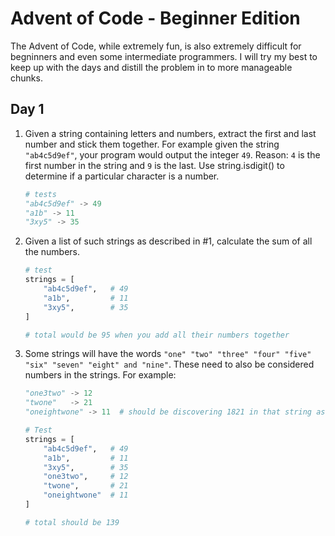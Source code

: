 # Advent of Code - Beginner Edition

The Advent of Code, while extremely fun, is also extremely difficult for begninners and even some intermediate programmers. I will try my best to keep up with the days and distill the problem in to more manageable chunks.

## Day 1
1. Given a string containing letters and numbers, extract the first and last number and stick them together. For example given the string `"ab4c5d9ef"`, your program would output the integer `49`. Reason: `4` is the first number in the string and `9` is the last. Use string.isdigit() to determine if a particular character is a number.
    ```python
    # tests
    "ab4c5d9ef" -> 49
    "a1b" -> 11
    "3xy5" -> 35
    ```
2. Given a list of such strings as described in #1, calculate the sum of all the numbers.
    ```python
    # test
    strings = [
        "ab4c5d9ef",   # 49
        "a1b",         # 11
        "3xy5",        # 35
    ]

    # total would be 95 when you add all their numbers together
    ```
3. Some strings will have the words `"one" "two" "three" "four" "five" "six" "seven" "eight" and "nine"`. These need to also be considered numbers in the strings. For example:
    ```python
    "one3two" -> 12
    "twone"   -> 21
    "oneightwone" -> 11  # should be discovering 1821 in that string as numbers
    ```
    ```python
    # Test
    strings = [
        "ab4c5d9ef",   # 49
        "a1b",         # 11
        "3xy5",        # 35
        "one3two",     # 12
        "twone",       # 21
        "oneightwone"  # 11
    ]

    # total should be 139
    ```
